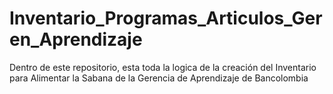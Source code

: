 # Inventario_Programas_Articulos_Geren_Aprendizaje
Dentro de este repositorio, esta toda la logica de la creación del Inventario para Alimentar la Sabana de la Gerencia de Aprendizaje de Bancolombia

